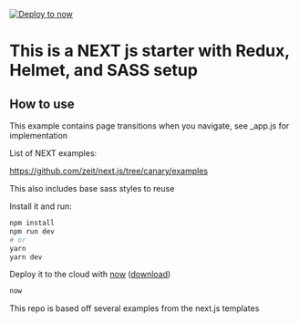 [![Deploy to now](https://deploy.now.sh/static/button.svg)](https://deploy.now.sh/?repo=https://github.com/zeit/next.js/tree/master/examples/with-redux-wrapper)

# This is a NEXT js starter with Redux, Helmet, and SASS setup

## How to use

This example contains page transitions when you navigate,
see _app.js for implementation

List of NEXT examples:

https://github.com/zeit/next.js/tree/canary/examples

This also includes base sass styles to reuse

Install it and run:

```bash
npm install
npm run dev
# or
yarn
yarn dev
```

Deploy it to the cloud with [now](https://zeit.co/now) ([download](https://zeit.co/download))

```bash
now
```
This repo is based off several examples from the next.js templates
